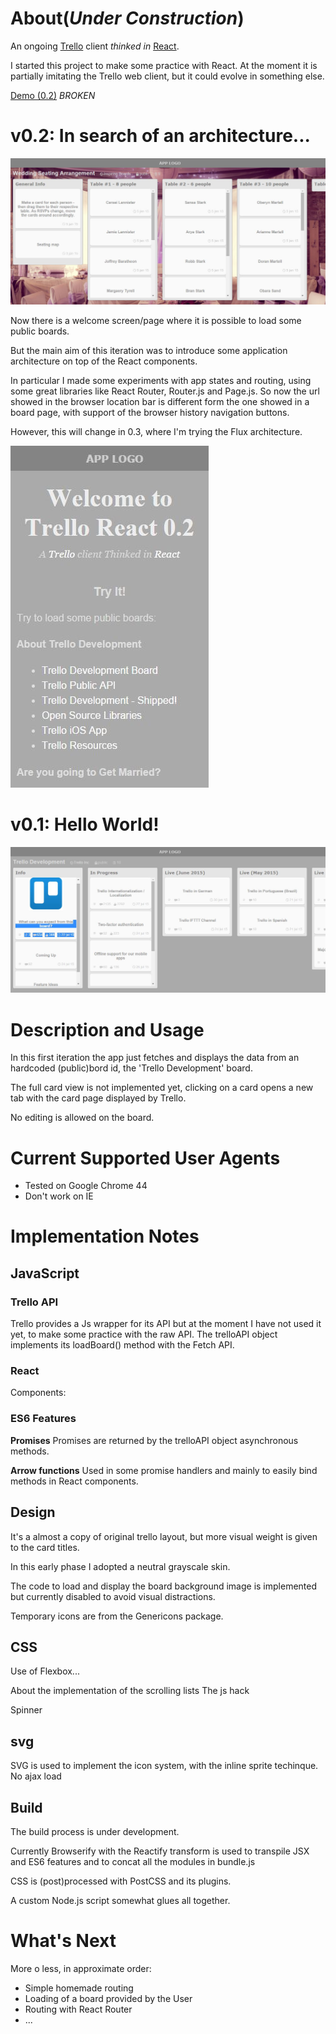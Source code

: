 # About(*Under Construction*)

An ongoing [Trello](http://trello.com) client *thinked in* [React](https://facebook.github.io/).

I started this project to make some practice with React. At the moment it is partially imitating the Trello web client, but it could evolve in something else.

[Demo (0.2)](http://mgiulio.github.io/trello-react/dist) *BROKEN*

# v0.2: In search of an architecture...

![sshot-02](sshots/sshot-02.jpg)

Now there is a welcome screen/page where it is possible to load some public boards.

But the main aim of this iteration was to introduce some application architecture on top of the React components.

In particular I made some experiments with app states and routing, using some great libraries like React Router, Router.js and Page.js.
So now the url showed in the browser location bar is different form the one showed in a board page, with support of the browser history navigation buttons.

However, this will change in 0.3, where I'm trying the Flux architecture.

![sshot-01](sshots/sshot-01.jpg)

# v0.1: Hello World!

![sshot-00](sshots/sshot-00.jpg)

# Description and Usage

In this first iteration the app just fetches and displays the data from an hardcoded (public)bord id, the 'Trello Development' board.

The full card view is not implemented yet, clicking on a card opens a new tab with the card page displayed by Trello.

No editing is allowed on the board.

# Current Supported User Agents

* Tested on Google Chrome 44
* Don't work on IE

# Implementation Notes

## JavaScript

### Trello API

Trello provides a Js wrapper for its API but at the moment I have not used it yet, to make some practice with the raw API.
The trelloAPI object implements its loadBoard() method with the Fetch API.

### React

Components:

### ES6 Features

**Promises**
Promises are returned by the trelloAPI object asynchronous methods.

**Arrow functions**
Used in some promise handlers and mainly to easily bind methods in React components.

## Design

It's a almost a copy of original trello layout, but more visual weight is given to the card titles.

In this early phase I adopted a neutral grayscale skin.

The code to load and display the board background image is implemented but currently disabled to avoid visual distractions.

Temporary icons are from the Genericons package.

## CSS

Use of Flexbox...

About the implementation of the scrolling lists
   The js hack

Spinner

## svg

SVG is used to implement the icon system, with the inline sprite techinque.
No ajax load

## Build

The build process is under development.

Currently Browserify with the Reactify transform is used to transpile JSX and ES6 features and to concat all the modules in bundle.js

CSS is (post)processed with PostCSS and its plugins.

A custom Node.js script somewhat glues all together.

# What's Next

More o less, in approximate order:

* Simple homemade routing
* Loading of a board provided by the User
* Routing with React Router
* ...
